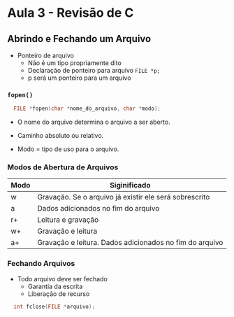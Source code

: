 # Aula 3 - Revisão de C

## Abrindo e Fechando um Arquivo

- Ponteiro de arquivo
  - Não é um tipo propriamente dito
  - Declaração de ponteiro para arquivo `FILE *p;`
  - p será um ponteiro para um arquivo

### `fopen()`

```c
  FILE *fopen(char *nome_do_arquivo, char *modo);
```

- O nome do arquivo determina o arquivo a ser aberto.

- Caminho absoluto ou relativo.

- Modo = tipo de uso para o arquivo.

### Modos de Abertura de Arquivos

Modo   | Siginificado
------ | -------------
w      | Gravação. Se o arquivo já existir ele será sobrescrito
a      | Dados adicionados no fim do arquivo
r+     | Leitura e gravação
w+     | Gravação e leitura
a+     | Gravação e leitura. Dados adicionados no fim do arquivo

### Fechando Arquivos

- Todo arquivo deve ser fechado
  - Garantia da escrita
  - Liberação de recurso

```c
  int fclose(FILE *arquivo);
```